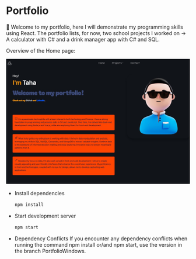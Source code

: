 # Portfolio
🚀 Welcome to my portfolio, here I will demonstrate my programming skills using React. The portfolio lists, for now, two school projects I worked on -> A calculator with C# and a drink manager app with C# and SQL.

Overview of the Home page: 

![Home Page Screenshot](/portfolio/homePagesc.jpg)


- Install dependencies

  ```bash
  npm install
  ```

- Start development server

  ```bash
  npm start
  ```

- Dependency Conflicts
  If you encounter any dependency conflicts when running the command npm install or/and npm start, use the version in the branch PortfolioWindows.
